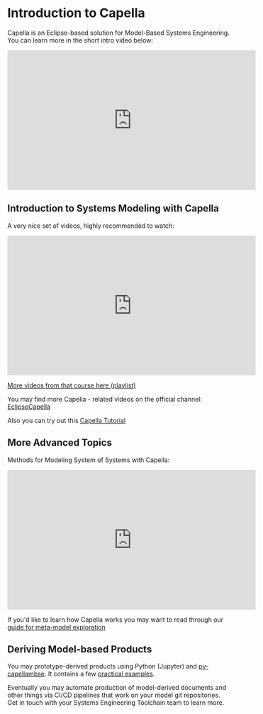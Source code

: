 <!--
 ~ SPDX-FileCopyrightText: Copyright DB InfraGO AG and contributors
 ~ SPDX-License-Identifier: Apache-2.0
 -->

# Introduction to Capella

Capella is an Eclipse-based solution for Model-Based Systems Engineering. You
can learn more in the short intro video below:

<iframe width="560" height="315" src="https://www.youtube.com/embed/nv8IOg_xVMs" title="YouTube video player" frameborder="0" allow="accelerometer; autoplay; clipboard-write; encrypted-media; gyroscope; picture-in-picture" allowfullscreen></iframe>

## Introduction to Systems Modeling with Capella

A very nice set of videos, highly recommended to watch:

<iframe width="560" height="315" src="https://www.youtube.com/embed/34co9oVA08M" title="YouTube video player" frameborder="0" allow="accelerometer; autoplay; clipboard-write; encrypted-media; gyroscope; picture-in-picture" allowfullscreen></iframe>

[More videos from that course here (playlist)](https://www.youtube.com/playlist?list=PLIDNRe3eBT1XZdBulbS2yTdPk_ipSHIad)

You may find more Capella - related videos on the official channel:
[EclipseCapella](https://www.youtube.com/c/EclipseCapella/videos)

Also you can try out this
[Capella Tutorial](https://esd.sutd.edu.sg/40014-capella-tutorial/index.html)

## More Advanced Topics

Methods for Modeling System of Systems with Capella:

<iframe width="560" height="315" src="https://www.youtube.com/embed/WCC_iHyChKQ" title="YouTube video player" frameborder="0" allow="accelerometer; autoplay; clipboard-write; encrypted-media; gyroscope; picture-in-picture" allowfullscreen></iframe>

If you'd like to learn how Capella works you may want to read through our
[guide for meta-model exploration](https://dsd-dbs.github.io/py-capellambse/development/how-to-explore-capella-mm.html)

## Deriving Model-based Products

You may prototype-derived products using Python (Jupyter) and
[py-capellambse](https://github.com/DSD-DBS/py-capellambse). It contains a few
[practical examples](https://github.com/DSD-DBS/py-capellambse/tree/master/examples).

Eventually you may automate production of model-derived documents and other
things via CI/CD pipelines that work on your model git repositories. Get in
touch with your Systems Engineering Toolchain team to learn more.
